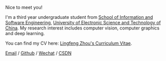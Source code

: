 Nice to meet you!

I'm a third year undergraduate student from [School of Information and Software Engineering](https://sise.uestc.edu.cn/), [University of Electronic Science and Technology of China](https://www.uestc.edu.cn/). My research interest includes computer vision, computer graphics and deep learning.

You can find my CV here: [Lingfeng Zhou's Curriculum Vitae](../assets/CV.pdf).

[Email](mailto:2022091201014@stu.uestc.edu.cn) / [Github](https://github.com/CatalanOvO) / [Wechat](../images/wechat.jpg) / [CSDN](https://blog.csdn.net/Catalany?spm=1000.2115.3001.5343)
